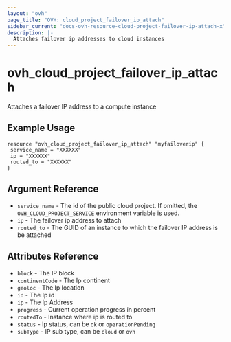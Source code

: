 ```yaml
---
layout: "ovh"
page_title: "OVH: cloud_project_failover_ip_attach"
sidebar_current: "docs-ovh-resource-cloud-project-failover-ip-attach-x"
description: |-
  Attaches failover ip addresses to cloud instances
---
```


# ovh_cloud_project_failover_ip_attach

Attaches a failover IP address to a compute instance

## Example Usage

```hcl
resource "ovh_cloud_project_failover_ip_attach" "myfailoverip" {
 service_name = "XXXXXX"
 ip = "XXXXXX"
 routed_to = "XXXXXX"
}
```

## Argument Reference


* `service_name` - The id of the public cloud project. If omitted,
  the `OVH_CLOUD_PROJECT_SERVICE` environment variable is used.
* `ip` - The failover ip address to attach
* `routed_to` - The GUID of an instance to which the failover IP address is be attached

## Attributes Reference

* `block` - The IP block
* `continentCode` - The Ip continent
* `geoloc` - The Ip location
* `id` - The Ip id
* `ip` - The Ip Address
* `progress` - Current operation progress in percent
* `routedTo` - Instance where ip is routed to
* `status` - Ip status, can be `ok` or `operationPending`
* `subType` - IP sub type, can be `cloud` or `ovh`